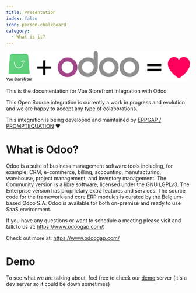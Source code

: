 ```yaml
---
title: Presentation
index: false
icon: person-chalkboard
category:
  - What is it?  
---
```


<div align="center">
<img src="../src/.vuepress/public/logo.png" alt="Vue Storefront" />
</div>

<br>
This is the documentation for Vue Storefront integration with Odoo.

This Open Source integration is currently a work in progress and evolution and we are happy to accept any type of colaborations.

This integration is being developed and maintained by [ERPGAP / PROMPTEQUATION](https://www.erpgap.com/) ❤️

# What is Odoo?

Odoo is a suite of business management software tools including, for example, CRM, e-commerce, billing, accounting, manufacturing, warehouse, project management, and inventory management. The Community version is a libre software, licensed under the GNU LGPLv3. The Enterprise version has proprietary extra features and services. The source code for the framework and core ERP modules is curated by the Belgium-based Odoo S.A. Odoo is available for both on-premise and ready to use SaaS environment.

If you have any questions or want to schedule a meeting please visit and talk to us at: https://www.odoogap.com/)

Check out more at: https://www.odoogap.com/

# Demo

To see what we are talking about, feel free to check our [demo](https://vsf.labs.odoogap.com/) server (it's a dev server so it could be down sometimes)
